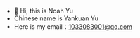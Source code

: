 - 👋 Hi, this is Noah Yu
- Chinese name is Yankuan Yu
- Here is my email：1033083001@qq.com

<!---
yuyankuan/yuyankuan is a ✨ special ✨ repository because its `README.md` (this file) appears on your GitHub profile.
You can click the Preview link to take a look at your changes.
--->
